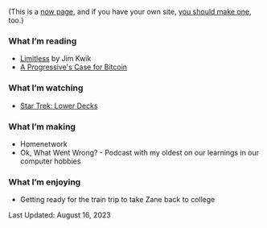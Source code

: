 
(This is a [now page](https://nownownow.com/about), and if you have your own site, [you should make one](https://nownownow.com/about), too.)

### What I’m reading

- [Limitless](https://www.limitlessbook.com/) by Jim Kwik
- [A Progressive's Case for Bitcoin](https://www.bitcoinprogressive.com/)

### What I’m watching

- [Star Trek: Lower Decks](https://en.wikipedia.org/wiki/Star_Trek:_Lower_Decks)

### What I’m making

- Homenetwork 
- Ok, What Went Wrong? - Podcast with my oldest on our learnings in our computer hobbies

### What I’m enjoying

- Getting ready for the train trip to take Zane back to college

Last Updated: August 16, 2023
